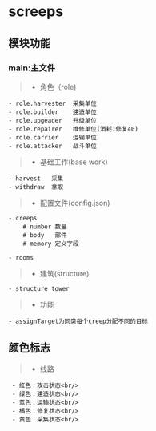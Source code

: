 # screeps

## 模块功能

### main:主文件

> - 角色（role)

    - role.harvester  采集单位
    - role.builder    建造单位
    - role.upgeader   升级单位
    - role.repairer   维修单位(消耗1修复40)
    - role.carrier    运输单位
    - role.attacker   战斗单位

> - 基础工作(base work)

    - harvest   采集
    - withdraw  拿取

> - 配置文件(config.json)

    - creeps
        # number 数量
        # body   部件
        # memory 定义字段

    - rooms

> - 建筑(structure)

    - structure_tower

> - 功能

    - assignTarget为同类每个creep分配不同的目标

## 颜色标志

> - 线路

     - 红色：攻击状态<br/>
     - 绿色：建造状态<br/>
     - 蓝色：运输状态<br/>
     - 橘色：修复状态<br/>
     - 黄色：采集状态<br/>

